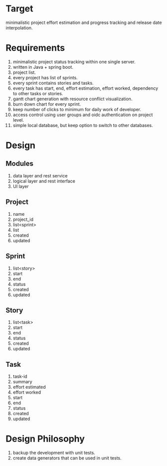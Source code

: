 # Target
minimalistic project effort estimation and progress tracking and release date interpolation.

# Requirements
1. minimalistic project status tracking within one single server.
2. written in Java + spring boot.
3. project list.
4. every project has list of sprints.
5. every sprint contains stories and tasks.
6. every task has start, end, effort estimation, effort worked, dependency to other tasks or stories.
7. gantt chart generation with resource conflict visualization.
8. burn down chart for every sprint.
9. keep number of clicks to minimum for daily work of developer.
10. access control using user groups and oidc authentication on project level.
11. simple local database, but keep option to switch to other databases.

# Design
## Modules
1. data layer and rest service
2. logical layer and rest interface
3. UI layer

## Project

1. name
2. project_id
3. list\<sprint\>
4. list <AccessGroup>
5. created
6. updated

## Sprint
1. list\<story\>
1. start
2. end
3. status
4. created
5. updated

## Story
1. list\<task\>
2. start
3. end
4. status
5. created
6. updated

## Task
1. task-id
2. summary
3. effort estimated
4. effort worked
1. start
2. end
5. status
6. created
7. updated

# Design Philosophy
1. backup the development with unit tests.
2. create data generators that can be used in unit tests.
